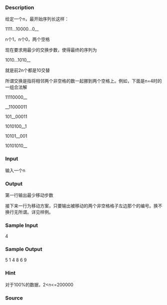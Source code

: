 
### Description
给定一个n，最开始序列长这样：

1111...10000...0__

n个1，n个0，两个空格

现在要求用最少的交换步数，使得最终的序列为

1010...1010__

就是前2n个都是10交替

所谓交换是指将相邻两个非空格的数一起挪到两个空格上。例如，下面是n=4时的一组合法解

11110000__

__11000011

101__00011

1010100__1

10101__001

10101010__


### Input
输入一个n




### Output
第一行输出最少移动步数


接下来一行为移动方案，只要输出被移动的两个非空格格子左边那个的编号。换不换行无所谓。详见样例。



### Sample Input
4
### Sample Output
5
1 4 8 6 9
### Hint
对于100%的数据，2<n<=200000

### Source
